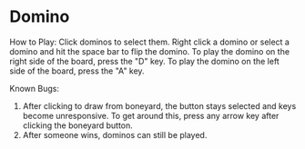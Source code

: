 # Domino
How to Play: Click dominos to select them. Right click a domino or select a domino and hit the space bar to flip the domino. To play the domino on the right side of the board, press the "D" key. To play the domino on the left side of the board, press the "A" key.

Known Bugs:
  1. After clicking to draw from boneyard, the button stays selected and keys become unresponsive. To get around this, press any arrow key after clicking the boneyard button. 
  2. After someone wins, dominos can still be played.

